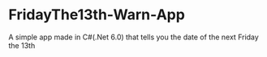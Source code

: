 # FridayThe13th-Warn-App
A simple app made in C#(.Net 6.0) that tells you the date of the next Friday the 13th

